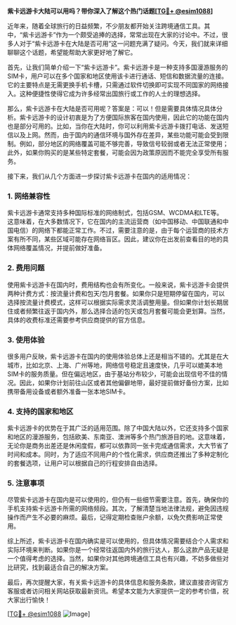 **紫卡远游卡大陆可以用吗？带你深入了解这个热门话题[[TG💪+ @esim1088](https://t.me/s/esim1088)]**

近年来，随着全球旅行的日益频繁，不少朋友都开始关注跨境通信工具。其中，“紫卡远游卡”作为一个颇受追捧的选择，常常出现在大家的讨论中。不过，很多人对于“紫卡远游卡在大陆是否可用”这一问题充满了疑问。今天，我们就来详细聊聊这个话题，希望能帮助大家更好地了解它。

首先，让我们简单介绍一下“紫卡远游卡”。紫卡远游卡是一种支持多国漫游服务的SIM卡，用户可以在多个国家和地区使用该卡进行通话、短信和数据流量的连接。它的主要特点是无需更换手机卡槽，只需通过软件切换即可实现不同国家的网络接入。这种便捷性使得它成为许多经常出国旅行或工作的人士的理想选择。

那么，紫卡远游卡在大陆是否可用呢？答案是：可以！但是需要具体情况具体分析。紫卡远游卡的设计初衷是为了方便国际旅客在国内使用，因此它的功能在国内也是部分可用的。比如，当你在大陆时，你可以利用紫卡远游卡拨打电话、发送短信以及上网。然而，由于国内的通信环境与国外存在差异，某些功能可能会受到限制。例如，部分地区的网络覆盖可能不够完善，导致信号较弱或者无法正常使用；此外，如果你购买的是某些特定套餐，可能会因为政策原因而不能完全享受所有服务。

接下来，我们从几个方面进一步探讨紫卡远游卡在国内的适用情况：

### **1. 网络兼容性**
紫卡远游卡通常支持多种国际标准的网络制式，包括GSM、WCDMA和LTE等。这意味着，在大多数情况下，它在国内的主流运营商（如中国移动、中国联通和中国电信）的网络下都能正常工作。不过，需要注意的是，由于每个运营商的技术方案有所不同，某些区域可能存在网络盲区。因此，建议你在出发前查看目的地的具体网络覆盖情况，并提前做好准备。

### **2. 费用问题**
使用紫卡远游卡在国内时，费用结构也会有所变化。一般来说，紫卡远游卡会提供两种计费方式：按流量计费和包天/包月套餐。如果你只是短期停留在国内，可以选择按流量计费模式，这样可以根据实际需求灵活调整用量。但如果你计划长期居住或者频繁往返于国内外，那么选择合适的包天或包月套餐可能会更划算。当然，具体的收费标准还需要参考供应商提供的官方信息。

### **3. 使用体验**
很多用户反映，紫卡远游卡在国内的使用体验总体上还是相当不错的。尤其是在大城市，比如北京、上海、广州等地，网络信号稳定且速度快，几乎可以媲美本地SIM卡的服务质量。但在偏远地区，由于基站分布较少，可能会出现信号不佳的情况。因此，如果你计划前往山区或者其他偏僻地带，最好提前做好备份方案，比如携带备用设备或者额外准备一张本地SIM卡。

### **4. 支持的国家和地区**
紫卡远游卡的优势在于其广泛的适用范围。除了中国大陆以外，它还支持多个国家和地区的漫游服务，包括欧美、东南亚、澳洲等多个热门旅游目的地。这意味着，无论你是商务出差还是休闲度假，都可以依靠同一张卡完成通信需求，大大节省了时间和成本。同时，为了适应不同用户的个性化需求，供应商还推出了多种定制化的套餐选项，让用户可以根据自己的行程安排自由选择。

### **5. 注意事项**
尽管紫卡远游卡在国内是可以使用的，但仍有一些细节需要注意。首先，确保你的手机支持紫卡远游卡所需的网络频段。其次，了解清楚当地法律法规，避免因违规操作而产生不必要的麻烦。最后，记得定期检查账户余额，以免欠费影响正常使用。

综上所述，紫卡远游卡在国内确实是可以使用的，但具体情况需要结合个人需求和实际环境来判断。如果你是一个经常往返国内外的旅行达人，那么这款产品无疑是一个值得考虑的选择。当然，如果你对其他跨境通信工具也有兴趣，不妨多做些对比研究，找到最适合自己的解决方案。

最后，再次提醒大家，有关紫卡远游卡的具体信息和服务条款，建议直接咨询官方客服或者访问相关网站获取最新资讯。希望本文能为大家提供一定的参考价值，祝大家出行愉快！

[[TG💪+ @esim1088](https://t.me/s/esim1088) ![Image](https://i.postimg.cc/4NQfJmqS/Snipaste-2025-05-13-00-14-12.png)]